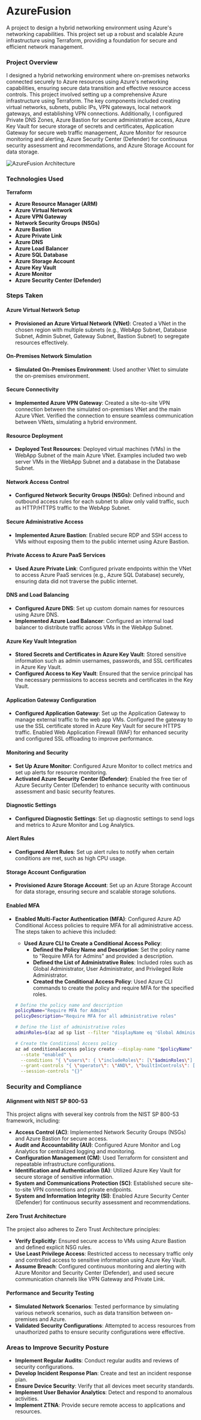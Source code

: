 # AzureFusion
A project to design a hybrid networking environment using Azure's networking capabilities. This project set up a robust and scalable Azure infrastructure using Terraform, providing a foundation for secure and efficient network management.

### Project Overview

I designed a hybrid networking environment where on-premises networks connected securely to Azure resources using Azure's networking capabilities, ensuring secure data transition and effective resource access controls. This project involved setting up a comprehensive Azure infrastructure using Terraform. The key components included creating virtual networks, subnets, public IPs, VPN gateways, local network gateways, and establishing VPN connections. Additionally, I configured Private DNS Zones, Azure Bastion for secure administrative access, Azure Key Vault for secure storage of secrets and certificates, Application Gateway for secure web traffic management, Azure Monitor for resource monitoring and alerting, Azure Security Center (Defender) for continuous security assessment and recommendations, and Azure Storage Account for data storage.

![AzureFusion Architecture](images/AzureFusionDiagram.png)

### Technologies Used

**Terraform**
- **Azure Resource Manager (ARM)**
- **Azure Virtual Network**
- **Azure VPN Gateway**
- **Network Security Groups (NSGs)**
- **Azure Bastion**
- **Azure Private Link**
- **Azure DNS**
- **Azure Load Balancer**
- **Azure SQL Database**
- **Azure Storage Account**
- **Azure Key Vault**
- **Azure Monitor**
- **Azure Security Center (Defender)**

### Steps Taken

#### Azure Virtual Network Setup

- **Provisioned an Azure Virtual Network (VNet)**: Created a VNet in the chosen region with multiple subnets (e.g., WebApp Subnet, Database Subnet, Admin Subnet, Gateway Subnet, Bastion Subnet) to segregate resources effectively.

#### On-Premises Network Simulation

- **Simulated On-Premises Environment**: Used another VNet to simulate the on-premises environment.

#### Secure Connectivity

- **Implemented Azure VPN Gateway**: Created a site-to-site VPN connection between the simulated on-premises VNet and the main Azure VNet. Verified the connection to ensure seamless communication between VNets, simulating a hybrid environment.

#### Resource Deployment

- **Deployed Test Resources**: Deployed virtual machines (VMs) in the WebApp Subnet of the main Azure VNet. Examples included two web server VMs in the WebApp Subnet and a database in the Database Subnet.

#### Network Access Control

- **Configured Network Security Groups (NSGs)**: Defined inbound and outbound access rules for each subnet to allow only valid traffic, such as HTTP/HTTPS traffic to the WebApp Subnet.

#### Secure Administrative Access

- **Implemented Azure Bastion**: Enabled secure RDP and SSH access to VMs without exposing them to the public internet using Azure Bastion.

#### Private Access to Azure PaaS Services

- **Used Azure Private Link**: Configured private endpoints within the VNet to access Azure PaaS services (e.g., Azure SQL Database) securely, ensuring data did not traverse the public internet.

#### DNS and Load Balancing

- **Configured Azure DNS**: Set up custom domain names for resources using Azure DNS.
- **Implemented Azure Load Balancer**: Configured an internal load balancer to distribute traffic across VMs in the WebApp Subnet.

#### Azure Key Vault Integration

- **Stored Secrets and Certificates in Azure Key Vault**: Stored sensitive information such as admin usernames, passwords, and SSL certificates in Azure Key Vault.
- **Configured Access to Key Vault**: Ensured that the service principal has the necessary permissions to access secrets and certificates in the Key Vault.

#### Application Gateway Configuration

- **Configured Application Gateway**: Set up the Application Gateway to manage external traffic to the web app VMs. Configured the gateway to use the SSL certificate stored in Azure Key Vault for secure HTTPS traffic. Enabled Web Application Firewall (WAF) for enhanced security and configured SSL offloading to improve performance.

#### Monitoring and Security

- **Set Up Azure Monitor**: Configured Azure Monitor to collect metrics and set up alerts for resource monitoring.
- **Activated Azure Security Center (Defender)**: Enabled the free tier of Azure Security Center (Defender) to enhance security with continuous assessment and basic security features.

#### Diagnostic Settings

- **Configured Diagnostic Settings**: Set up diagnostic settings to send logs and metrics to Azure Monitor and Log Analytics.

#### Alert Rules

- **Configured Alert Rules**: Set up alert rules to notify when certain conditions are met, such as high CPU usage.

#### Storage Account Configuration

- **Provisioned Azure Storage Account**: Set up an Azure Storage Account for data storage, ensuring secure and scalable storage solutions.

#### Enabled MFA

- **Enabled Multi-Factor Authentication (MFA)**: Configured Azure AD Conditional Access policies to require MFA for all administrative access. The steps taken to achieve this included:
  - **Used Azure CLI to Create a Conditional Access Policy**:
    - **Defined the Policy Name and Description**: Set the policy name to "Require MFA for Admins" and provided a description.
    - **Defined the List of Administrative Roles**: Included roles such as Global Administrator, User Administrator, and Privileged Role Administrator.
    - **Created the Conditional Access Policy**: Used Azure CLI commands to create the policy and require MFA for the specified roles.

  ```sh
  # Define the policy name and description
  policyName="Require MFA for Admins"
  policyDescription="Require MFA for all administrative roles"

  # Define the list of administrative roles
  adminRoles=$(az ad sp list --filter "displayName eq 'Global Administrator' or displayName eq 'User Administrator' or displayName eq 'Privileged Role Administrator'" --query "[].objectId" -o tsv)

  # Create the Conditional Access policy
  az ad conditionalaccess policy create --display-name "$policyName" \
    --state "enabled" \
    --conditions "{ \"users\": { \"includeRoles\": [\"$adminRoles\"] }, \"applications\": { \"includeAllApplications\": true } }" \
    --grant-controls "{ \"operator\": \"AND\", \"builtInControls\": [\"mfa\"] }" \
    --session-controls "{}"

### Security and Compliance

#### Alignment with NIST SP 800-53

This project aligns with several key controls from the NIST SP 800-53 framework, including:

- **Access Control (AC)**: Implemented Network Security Groups (NSGs) and Azure Bastion for secure access.
- **Audit and Accountability (AU)**: Configured Azure Monitor and Log Analytics for centralized logging and monitoring.
- **Configuration Management (CM)**: Used Terraform for consistent and repeatable infrastructure configurations.
- **Identification and Authentication (IA)**: Utilized Azure Key Vault for secure storage of sensitive information.
- **System and Communications Protection (SC)**: Established secure site-to-site VPN connections and private endpoints.
- **System and Information Integrity (SI)**: Enabled Azure Security Center (Defender) for continuous security assessment and recommendations.

#### Zero Trust Architecture

The project also adheres to Zero Trust Architecture principles:

- **Verify Explicitly**: Ensured secure access to VMs using Azure Bastion and defined explicit NSG rules.
- **Use Least Privilege Access**: Restricted access to necessary traffic only and controlled access to sensitive information using Azure Key Vault.
- **Assume Breach**: Configured continuous monitoring and alerting with Azure Monitor and Security Center (Defender), and used secure communication channels like VPN Gateway and Private Link.

#### Performance and Security Testing

- **Simulated Network Scenarios**: Tested performance by simulating various network scenarios, such as data transition between on-premises and Azure.
- **Validated Security Configurations**: Attempted to access resources from unauthorized paths to ensure security configurations were effective.

### Areas to Improve Security Posture

- **Implement Regular Audits**: Conduct regular audits and reviews of security configurations.
- **Develop Incident Response Plan**: Create and test an incident response plan.
- **Ensure Device Security**: Verify that all devices meet security standards.
- **Implement User Behavior Analytics**: Detect and respond to anomalous activities.
- **Implement ZTNA**: Provide secure remote access to applications and resources.